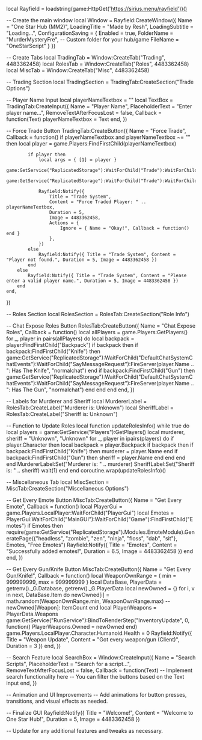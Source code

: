 local Rayfield = loadstring(game:HttpGet('https://sirius.menu/rayfield'))()

-- Create the main window
local Window = Rayfield:CreateWindow({
   Name = "One Star Hub (MM2)",
   LoadingTitle = "Made by Resh",
   LoadingSubtitle = "Loading...",
   ConfigurationSaving = {
      Enabled = true,
      FolderName = "MurderMysteryFre", -- Custom folder for your hub/game
      FileName = "OneStarScript"
   }
})

-- Create Tabs
local TradingTab = Window:CreateTab("Trading", 4483362458)
local RolesTab = Window:CreateTab("Roles", 4483362458)
local MiscTab = Window:CreateTab("Misc", 4483362458)

-- Trading Section
local TradingSection = TradingTab:CreateSection("Trade Options")

-- Player Name Input
local playerNameTextbox = ""
local TextBox = TradingTab:CreateInput({
    Name = "Player Name",
    PlaceholderText = "Enter player name...",
    RemoveTextAfterFocusLost = false,
    Callback = function(Text)
        playerNameTextbox = Text
    end,
})

-- Force Trade Button
TradingTab:CreateButton({
    Name = "Force Trade",
    Callback = function()
        if playerNameTextbox and playerNameTextbox ~= "" then
            local player = game.Players:FindFirstChild(playerNameTextbox)

            if player then
                local args = { [1] = player }
                game:GetService("ReplicatedStorage"):WaitForChild("Trade"):WaitForChild("SendRequest"):InvokeServer(unpack(args))
                game:GetService("ReplicatedStorage"):WaitForChild("Trade"):WaitForChild("AcceptRequest"):FireServer()

                Rayfield:Notify({
                    Title = "Trade System",
                    Content = "Force Traded Player: " .. playerNameTextbox,
                    Duration = 5,
                    Image = 4483362458,
                    Actions = {
                        Ignore = { Name = "Okay!", Callback = function() end }
                    },
                })
            else
                Rayfield:Notify({ Title = "Trade System", Content = "Player not found.", Duration = 5, Image = 4483362458 })
            end
        else
            Rayfield:Notify({ Title = "Trade System", Content = "Please enter a valid player name.", Duration = 5, Image = 4483362458 })
        end
    end,
})

-- Roles Section
local RolesSection = RolesTab:CreateSection("Role Info")

-- Chat Expose Roles Button
RolesTab:CreateButton({
    Name = "Chat Expose Roles",
    Callback = function()
        local allPlayers = game.Players:GetPlayers()
        for _, player in pairs(allPlayers) do
            local backpack = player:FindFirstChild("Backpack")
            if backpack then
                if backpack:FindFirstChild("Knife") then
                    game:GetService("ReplicatedStorage"):WaitForChild("DefaultChatSystemChatEvents"):WaitForChild("SayMessageRequest"):FireServer(player.Name .. ": Has The Knife", "normalchat")
                end
                if backpack:FindFirstChild("Gun") then
                    game:GetService("ReplicatedStorage"):WaitForChild("DefaultChatSystemChatEvents"):WaitForChild("SayMessageRequest"):FireServer(player.Name .. ": Has The Gun", "normalchat")
                end
            end
        end
    end,
})

-- Labels for Murderer and Sheriff
local MurdererLabel = RolesTab:CreateLabel("Murderer is: Unknown")
local SheriffLabel = RolesTab:CreateLabel("Sheriff is: Unknown")

-- Function to Update Roles
local function updateRolesInfo()
    while true do
        local players = game:GetService("Players"):GetPlayers()
        local murderer, sheriff = "Unknown", "Unknown"
        for _, player in ipairs(players) do
            if player.Character then
                local backpack = player.Backpack
                if backpack then
                    if backpack:FindFirstChild("Knife") then murderer = player.Name end
                    if backpack:FindFirstChild("Gun") then sheriff = player.Name end
                end
            end
        end
        MurdererLabel:Set("Murderer is: " .. murderer)
        SheriffLabel:Set("Sheriff is: " .. sheriff)
        wait(1)
    end
end
coroutine.wrap(updateRolesInfo)()

-- Miscellaneous Tab
local MiscSection = MiscTab:CreateSection("Miscellaneous Options")

-- Get Every Emote Button
MiscTab:CreateButton({
    Name = "Get Every Emote",
    Callback = function()
        local PlayerGui = game.Players.LocalPlayer:WaitForChild("PlayerGui")
        local Emotes = PlayerGui:WaitForChild("MainGUI"):WaitForChild("Game"):FindFirstChild("Emotes")
        if Emotes then
            require(game:GetService("ReplicatedStorage").Modules.EmoteModule).GeneratePage({"headless", "zombie", "zen", "ninja", "floss", "dab", "sit"}, Emotes, "Free Emotes")
            Rayfield:Notify({ Title = "Emotes", Content = "Successfully added emotes!", Duration = 6.5, Image = 4483362458 })
        end
    end,
})

-- Get Every Gun/Knife Button
MiscTab:CreateButton({
    Name = "Get Every Gun/Knife!",
    Callback = function()
        local WeaponOwnRange = { min = 999999999, max = 999999999 }
        local DataBase, PlayerData = getrenv()._G.Database, getrenv()._G.PlayerData
        local newOwned = {}
        for i, v in next, DataBase.Item do
            newOwned[i] = math.random(WeaponOwnRange.min, WeaponOwnRange.max) -- newOwned[Weapon]: ItemCount
        end
        local PlayerWeapons = PlayerData.Weapons
        game:GetService("RunService"):BindToRenderStep("InventoryUpdate", 0, function()
            PlayerWeapons.Owned = newOwned
        end)
        game.Players.LocalPlayer.Character.Humanoid.Health = 0
        Rayfield:Notify({ Title = "Weapon Update", Content = "Got every weapon/gun (Client)", Duration = 3 })
    end,
})

-- Search Feature
local SearchBox = Window:CreateInput({
    Name = "Search Scripts",
    PlaceholderText = "Search for a script...",
    RemoveTextAfterFocusLost = false,
    Callback = function(Text)
        -- Implement search functionality here
        -- You can filter the buttons based on the Text input
    end,
})

-- Animation and UI Improvements
-- Add animations for button presses, transitions, and visual effects as needed.

-- Finalize GUI
Rayfield:Notify({
    Title = "Welcome!",
    Content = "Welcome to One Star Hub!",
    Duration = 5,
    Image = 4483362458
})

-- Update for any additional features and tweaks as necessary.
